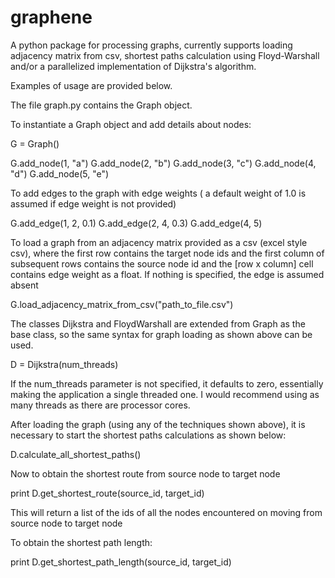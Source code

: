 graphene
========

A python package for processing graphs, currently supports loading adjacency matrix from csv, shortest paths calculation using Floyd-Warshall and/or a parallelized implementation of Dijkstra's algorithm.

Examples of usage are provided below.

The file graph.py contains the Graph object.

To instantiate a Graph object and add details about nodes:

G = Graph()

G.add_node(1, "a")
G.add_node(2, "b")
G.add_node(3, "c")
G.add_node(4, "d")
G.add_node(5, "e")

To add edges to the graph with edge weights ( a default weight of 1.0 is assumed if edge weight is not provided)

G.add_edge(1, 2, 0.1)
G.add_edge(2, 4, 0.3)
G.add_edge(4, 5)

To load a graph from an adjacency matrix provided as a csv (excel style csv), where the first row contains the target node ids and the first column of subsequent rows contains the source node id and the [row x column] cell contains edge weight as a float. If nothing is specified, the edge is assumed absent

G.load_adjacency_matrix_from_csv("path_to_file.csv")


The classes Dijkstra and FloydWarshall are extended from Graph as the base class, so the same syntax for graph loading as shown above can be used.

D = Dijkstra(num_threads)

If the num_threads parameter is not specified, it defaults to zero, essentially making the application a single threaded one. I would recommend using as many threads as there are processor cores.

After loading the graph (using any of the techniques shown above), it is necessary to start the shortest paths calculations as shown below:

D.calculate_all_shortest_paths()

Now to obtain the shortest route from source node to target node

print D.get_shortest_route(source_id, target_id)

This will return a list of the ids of all the nodes encountered on moving from source node to target node

To obtain the shortest path length:

print D.get_shortest_path_length(source_id, target_id)
